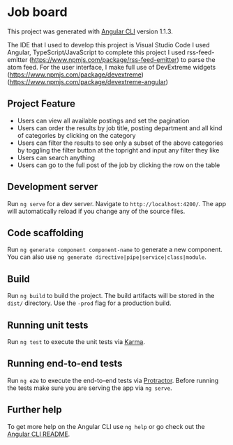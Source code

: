 # Job board

This project was generated with [Angular CLI](https://github.com/angular/angular-cli) version 1.1.3. 

The IDE that I used to develop this project is Visual Studio Code
I used Angular, TypeScript/JavaScript to complete this project
I used rss-feed-emitter (https://www.npmjs.com/package/rss-feed-emitter) to parse the atom feed.
For the user interface, I make full use of DevExtreme widgets (https://www.npmjs.com/package/devextreme) (https://www.npmjs.com/package/devextreme-angular)

## Project Feature
- Users can view all available postings and set the pagination
- Users can order the results by job title, posting department and all kind of categories by clicking on the category
- Users can filter the results to see only a subset of the above categories by toggling the filter button at the topright and input any filter they like
- Users can search anything 
- Users can go to the full post of the job by clicking the row on the table

## Development server

Run `ng serve` for a dev server. Navigate to `http://localhost:4200/`. The app will automatically reload if you change any of the source files.

## Code scaffolding

Run `ng generate component component-name` to generate a new component. You can also use `ng generate directive|pipe|service|class|module`.

## Build

Run `ng build` to build the project. The build artifacts will be stored in the `dist/` directory. Use the `-prod` flag for a production build.

## Running unit tests

Run `ng test` to execute the unit tests via [Karma](https://karma-runner.github.io).

## Running end-to-end tests

Run `ng e2e` to execute the end-to-end tests via [Protractor](http://www.protractortest.org/).
Before running the tests make sure you are serving the app via `ng serve`.

## Further help

To get more help on the Angular CLI use `ng help` or go check out the [Angular CLI README](https://github.com/angular/angular-cli/blob/master/README.md).


